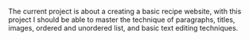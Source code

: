 The current project is about a creating a basic recipe website, 
with this project I should be able to master the technique of paragraphs, titles, images,
ordered and unordered list, and basic text editing techniques.
